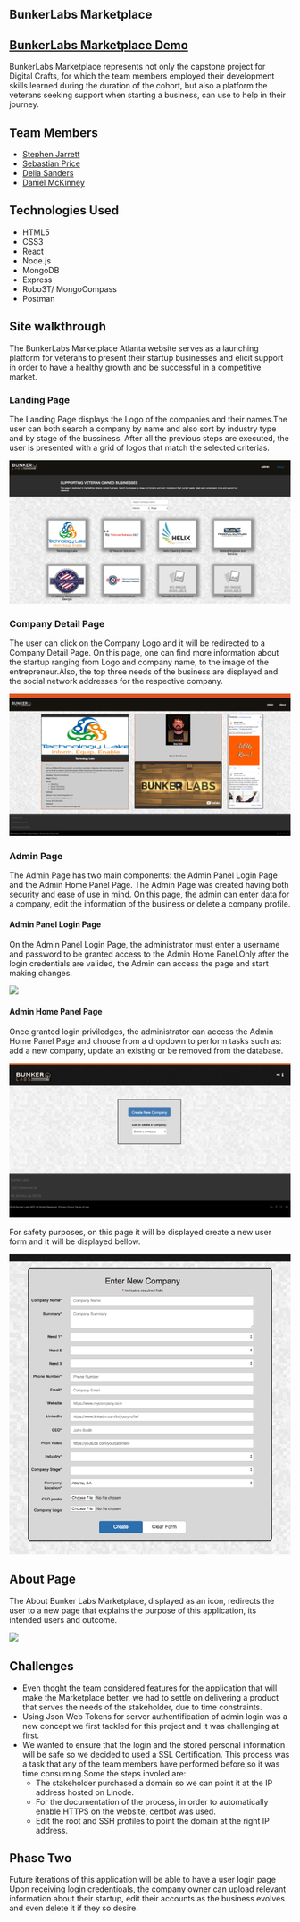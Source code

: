 ## BunkerLabs Marketplace

## <a href=""> BunkerLabs Marketplace Demo</a>

BunkerLabs Marketplace represents not only the capstone project for Digital Crafts, for which the team members employed their development skills learned during the duration of the cohort, but also a platform the veterans seeking support when starting a business, can use to help in their journey.

## Team Members
* <a href="https://github.com/stephenjarrett"> Stephen Jarrett</a>
* <a href="https://github.com/sprice36"> Sebastian Price</a>
* <a href="https://github.com/Dsande41"> Delia Sanders</a>
* <a href="https://github.com/Dmckinney821"> Daniel McKinney</a>

## Technologies Used
* HTML5
* CSS3
* React
* Node.js
* MongoDB
* Express
* Robo3T/ MongoCompass
* Postman

## Site walkthrough 
The BunkerLabs Marketplace Atlanta website serves as a launching platform for veterans to present their startup businesses and elicit support in order to have a healthy growth and be successful in a competitive market.


### Landing Page
The Landing Page displays the Logo of the companies and their names.The user can both search a company by name and also sort by industry type and by stage of the bussiness. After all the previous steps are executed, the user is presented with a grid of logos that match the selected criterias.

<img src="readme/landingPage.png">

### Company Detail Page
The user can click on the Company Logo and it will be redirected to a Company Detail Page. On this page, one can find more information about the startup ranging from Logo and company name, to the  image of the entrepreneur.Also, the top three needs of the business are displayed and the social network addresses for the respective company.

<img src="readme/Company.png">


### Admin Page
The Admin Page has two main components: the Admin Panel Login Page and the Admin Home Panel Page. The Admin Page was created having both security and ease of use  in mind. On this page, the admin can enter data for a company, edit the information of the business or delete a company profile.


#### Admin Panel Login Page
On the Admin Panel Login Page, the administrator must enter a username and password to be granted access to the Admin Home Panel.Only after the login credentials are valided, the Admin can access the page and start making changes.

<img src="readme/Login">

#### Admin Home Panel Page
Once granted login priviledges, the administrator can access the Admin Home Panel Page and choose from a dropdown to perform tasks such as: add a new company, update an existing  or be removed from the database.

<img src="readme/create.png">

For safety purposes, on this page it will be displayed create a new user form and it will be displayed bellow.

<img src="readme/AdminPage.png">
          

## About Page 
The About Bunker Labs Marketplace, displayed as an icon, redirects the user to a new page that explains the purpose of this application, its intended users and outcome.

<img src= "readme/About.png.PNG">

## Challenges
* Even thoght the team considered features for the application that will make the Marketplace better, we had to settle on delivering a product that serves the  needs of the stakeholder, due to time constraints.
* Using Json Web Tokens for server authentification of admin login was a new concept we first tackled for this project and it was challenging at first. 
* We wanted to ensure that the login and the stored personal information will be safe so we decided to used a SSL Certification. This process was a task that any of the team members have performed before,so it was time consuming.Some the steps involed are:
  * The stakeholder purchased a domain so we can point it at the IP address hosted on Linode. 
  * For the documentation of the process, in order to automatically enable HTTPS on the website, certbot was used.
  * Edit the root and SSH profiles to point the domain at the right IP address.



## Phase Two
Future iterations of this application will be able to have a user login page  Upon receiving login credentioals, the company owner can upload relevant information about their startup, edit their accounts as the business evolves and even delete it if they so desire.





